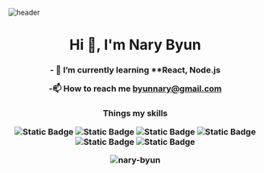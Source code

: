 
![header](https://capsule-render.vercel.app/api?color=auto)
<h1 align="center">Hi 👋, I'm Nary Byun

<h3 align="center"> - 🌱 I’m currently learning **React, Node.js

-📫 How to reach me **byunnary@gmail.com**</h3>

<h3 align="center">Things my skills <p></p>



<body>
  <div id-"wrap">

<img alt="Static Badge" src="https://img.shields.io/badge/HTML-orange">
<img alt="Static Badge" src="https://img.shields.io/badge/CSS-blue">
<img alt="Static Badge" src="https://img.shields.io/badge/java%20script-yellow">
<img alt="Static Badge" src="https://img.shields.io/badge/React-skyblue">
<img alt="Static Badge" src="https://img.shields.io/badge/figma-purple">
<img alt="Static Badge" src="https://img.shields.io/badge/Python-pink">

  </div>
</body>
<p><img align="center" src="https://github-readme-stats.vercel.app/api/top-langs?username=nary-byun&show_icons=true&locale=en&layout=compact" alt="nary-byun" /></p></h3>


